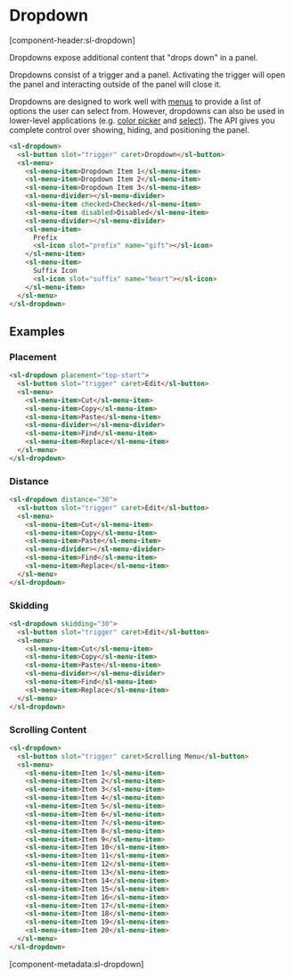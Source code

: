 # Dropdown

[component-header:sl-dropdown]

Dropdowns expose additional content that "drops down" in a panel.

Dropdowns consist of a trigger and a panel. Activating the trigger will open the panel and interacting outside of the panel will close it.

Dropdowns are designed to work well with [menus](/components/menu.md) to provide a list of options the user can select from. However, dropdowns can also be used in lower-level applications (e.g. [color picker](/components/color-picker.md) and [select](/components/select.md)). The API gives you complete control over showing, hiding, and positioning the panel.

```html preview
<sl-dropdown>
  <sl-button slot="trigger" caret>Dropdown</sl-button>
  <sl-menu>
    <sl-menu-item>Dropdown Item 1</sl-menu-item>
    <sl-menu-item>Dropdown Item 2</sl-menu-item>
    <sl-menu-item>Dropdown Item 3</sl-menu-item>
    <sl-menu-divider></sl-menu-divider>
    <sl-menu-item checked>Checked</sl-menu-item>
    <sl-menu-item disabled>Disabled</sl-menu-item>
    <sl-menu-divider></sl-menu-divider>
    <sl-menu-item>
      Prefix
      <sl-icon slot="prefix" name="gift"></sl-icon>
    </sl-menu-item>
    <sl-menu-item>
      Suffix Icon
      <sl-icon slot="suffix" name="heart"></sl-icon>
    </sl-menu-item>
  </sl-menu>
</sl-dropdown>
```

## Examples

### Placement

```html preview
<sl-dropdown placement="top-start">
  <sl-button slot="trigger" caret>Edit</sl-button>
  <sl-menu>
    <sl-menu-item>Cut</sl-menu-item>
    <sl-menu-item>Copy</sl-menu-item>
    <sl-menu-item>Paste</sl-menu-item>
    <sl-menu-divider></sl-menu-divider>
    <sl-menu-item>Find</sl-menu-item>
    <sl-menu-item>Replace</sl-menu-item>
  </sl-menu>
</sl-dropdown>
```

### Distance

```html preview
<sl-dropdown distance="30">
  <sl-button slot="trigger" caret>Edit</sl-button>
  <sl-menu>
    <sl-menu-item>Cut</sl-menu-item>
    <sl-menu-item>Copy</sl-menu-item>
    <sl-menu-item>Paste</sl-menu-item>
    <sl-menu-divider></sl-menu-divider>
    <sl-menu-item>Find</sl-menu-item>
    <sl-menu-item>Replace</sl-menu-item>
  </sl-menu>
</sl-dropdown>
```

### Skidding

```html preview
<sl-dropdown skidding="30">
  <sl-button slot="trigger" caret>Edit</sl-button>
  <sl-menu>
    <sl-menu-item>Cut</sl-menu-item>
    <sl-menu-item>Copy</sl-menu-item>
    <sl-menu-item>Paste</sl-menu-item>
    <sl-menu-divider></sl-menu-divider>
    <sl-menu-item>Find</sl-menu-item>
    <sl-menu-item>Replace</sl-menu-item>
  </sl-menu>
</sl-dropdown>
```

### Scrolling Content

```html preview
<sl-dropdown>
  <sl-button slot="trigger" caret>Scrolling Menu</sl-button>
  <sl-menu>
    <sl-menu-item>Item 1</sl-menu-item>
    <sl-menu-item>Item 2</sl-menu-item>
    <sl-menu-item>Item 3</sl-menu-item>
    <sl-menu-item>Item 4</sl-menu-item>
    <sl-menu-item>Item 5</sl-menu-item>
    <sl-menu-item>Item 6</sl-menu-item>
    <sl-menu-item>Item 7</sl-menu-item>
    <sl-menu-item>Item 8</sl-menu-item>
    <sl-menu-item>Item 9</sl-menu-item>
    <sl-menu-item>Item 10</sl-menu-item>
    <sl-menu-item>Item 11</sl-menu-item>
    <sl-menu-item>Item 12</sl-menu-item>
    <sl-menu-item>Item 13</sl-menu-item>
    <sl-menu-item>Item 14</sl-menu-item>
    <sl-menu-item>Item 15</sl-menu-item>
    <sl-menu-item>Item 16</sl-menu-item>
    <sl-menu-item>Item 17</sl-menu-item>
    <sl-menu-item>Item 18</sl-menu-item>
    <sl-menu-item>Item 19</sl-menu-item>
    <sl-menu-item>Item 20</sl-menu-item>
  </sl-menu>
</sl-dropdown>
```

[component-metadata:sl-dropdown]
